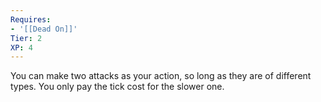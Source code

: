 ```yaml
---
Requires:
- '[[Dead On]]'
Tier: 2
XP: 4
---
```


You can make two attacks as your action, so long as they are of different types. You only pay the tick cost for the slower one.